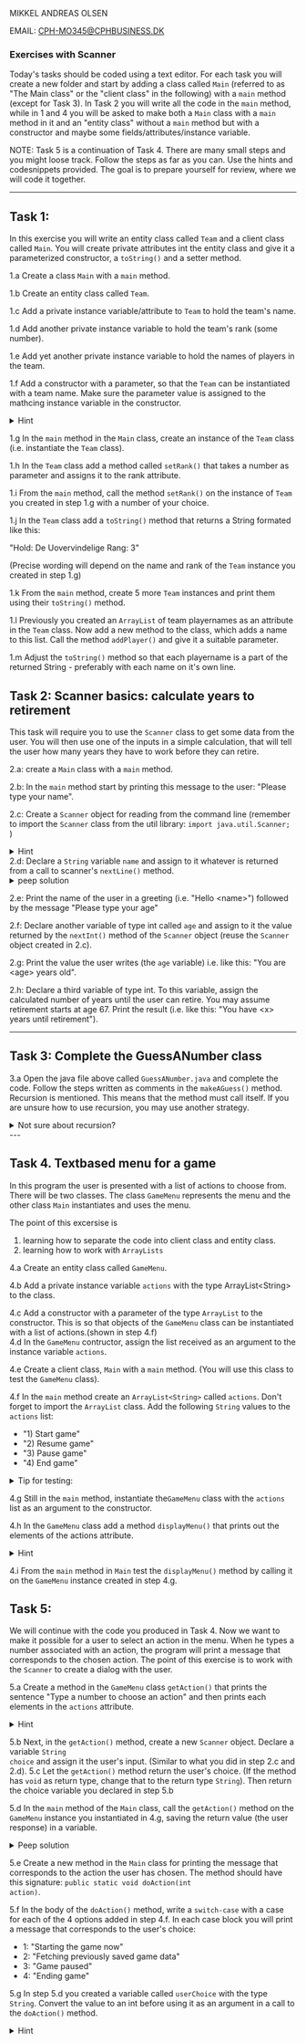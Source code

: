 MIKKEL ANDREAS OLSEN

EMAIL: CPH-MO345@CPHBUSINESS.DK


### Exercises with Scanner 
Today's tasks should be coded using a text editor. For each task you will create a new folder and start by adding a class called <code>Main</code> (referred to as "The Main class" or the "client class" in the following) with a <code>main</code> method (except for Task 3). 
In Task 2 you will write all the code in the <code>main</code> method, while in 1 and 4 you will be asked to make both a <code>Main</code> class with a <code>main</code> method in it and an "entity class" without a <code>main</code> method but with a constructor and maybe some fields/attributes/instance variable. 

NOTE: Task 5 is a continuation of Task 4. There are many small steps and you might loose track. Follow the steps as far as you can. Use the hints and codesnippets provided. The goal is to prepare yourself for review, where we will code it together. 

---
## Task 1:
In this exercise you will write an entity class called <code>Team</code> and a client class called <code>Main</code>. You will create private attributes int the entity class and give it a parameterized constructor, a <code>toString()</code> and a setter method.

1.a Create a class <code>Main</code> with a <code>main</code> method.

1.b Create an entity class called <code>Team</code>.

1.c Add a private instance variable/attribute to <code>Team</code> to hold the team's name.

1.d Add another private instance variable to hold the team's rank (some number).

1.e Add yet another private instance variable to hold the names of players in the team. 

1.f Add a constructor with a parameter, so that the <code>Team</code> can be instantiated with a team name. Make sure the parameter value is assigned to the mathcing instance variable in the constructor.
<details>
  <summary>Hint</summary>
  <p><code>public Team(String teamName)</code></p>
</details>

1.g In the <code>main</code> method in the <code>Main</code> class, create an instance of the <code>Team</code> class (i.e. instantiate the <code>Team</code> class).

1.h In the <code>Team</code> class add a method called <code>setRank()</code> that takes a number as parameter and assigns it to the rank attribute.

1.i From the <code>main</code> method, call the method <code>setRank()</code> on the instance of <code>Team</code> you created in step 1.g with a number of your choice.

1.j In the <code>Team</code> class add a <code>toString()</code> method that returns a String formated like this:

"Hold: De Uovervindelige
Rang: 3" 

(Precise wording will depend on the name and rank of the <code>Team</code> instance you created in step 1.g)

1.k From the <code>main</code> method, create 5 more <code>Team</code> instances and print them using their <code>toString()</code> method.

1.l Previously you created an <code>ArrayList</code> of team playernames as an attribute in the <code>Team</code> class. Now add a new method to the class, which adds a name to this list. Call the method <code>addPlayer()</code> and give it a suitable parameter. 

1.m Adjust the <code>toString()</code> method so that each playername is a part of the returned String - preferably with each name on it's own line.


## Task 2: Scanner basics: calculate years to retirement 
This task will require you to use the <code>Scanner</code> class to get some data from the user. You will then use one of the inputs in a simple calculation, that will tell the user how many years they have to work before they can retire.

2.a: create a <code>Main</code> class with a <code>main</code> method.

2.b: In the <code>main</code> method start by printing this message to the user: "Please type your name".

2.c: Create a <code>Scanner</code> object for reading from the command line (remember to import the <code>Scanner</code> class from the util library: <code>import java.util.Scanner; </code>)
<details>
  <summary>Hint</summary>
  <p><code>Scanner scanner = new Scanner(System.in);</code></p>
</details>
2.d: Declare a <code>String</code> variable <code>name</code> and assign to it whatever is returned from a call to scanner's <code>nextLine()</code> method.
<details>
  <summary>peep solution</summary>
  <p><code>String input =  scanner.nextLine();</code></p>
</details>

2.e: Print the name of the user in a greeting (i.e. "Hello \<name\>") followed by the message "Please type your age"

2.f: Declare another variable of type int  called <code>age</code> and assign to it the value returned by the <code>nextInt()</code> method of the <code>Scanner</code> object (reuse the <code>Scanner</code> object created in 2.c).

2.g: Print the value the user writes (the <code>age</code> variable) i.e. like this: "You are \<age\> years old".

2.h: Declare a third variable of type int. To this variable, assign the calculated number of years until the user can retire. You may assume retirement starts at age 67. Print the result (i.e. like this: "You have \<x\> years until retirement").

---

## Task 3: Complete the GuessANumber class
3.a Open the java file above called <code>GuessANumber.java</code> and complete the code. Follow the steps written as comments in the <code>makeAGuess()</code> method. Recursion is mentioned. This means that the method must call itself. If you are unsure how to use recursion, you may use another strategy.
<details>
  <summary>Not sure about recursion?</summary>
  <p><a href="https://www.geeksforgeeks.org/recursion-in-java/">Read about it here</a></p>
</details>
---

## Task 4. Textbased menu for a game
In this program the user is presented with a list of actions to choose from. There will be two classes. The class <code>GameMenu</code> represents the menu and the other class <code>Main</code> instantiates and uses the menu. 

The point of this excersise is 
1. learning how to separate the code into client class and entity class. 
2. learning how to work with <code>ArrayLists</code>

4.a Create an entity class called <code>GameMenu</code>.

4.b Add a private instance variable <code>actions</code> with the type ArrayList\<String\> to the class.

4.c Add a constructor with a parameter of the type <code>ArrayList</code> to the constructor. This is so that objects of the <code>GameMenu</code> class can be instantiated with a list of actions.(shown in step 4.f)  
4.d In the <code>GameMenu</code> contructor, assign the list received as an argument to the instance variable <code>actions</code>. 

4.e Create a client class, <code>Main</code> with a <code>main</code> method. (You will use this class to test the <code>GameMenu</code> class).

4.f In the <code>main</code> method create an <code>ArrayList\<String\></code> called <code>actions</code>. Don't forget to import the <code>ArrayList</code> class. 
Add the following <code>String</code> values to the <code>actions</code> list:
+ "1) Start game"
+ "2) Resume game"
+ "3) Pause game"
+ "4) End game"

<details>
  <summary>Tip for testing:</summary>
You can test the actions <code>ArrayList</code> by printing one of the elements:

<code>
System.out.print(actions.get(2)) // expected output: "Pause game"
</code>
</details>

4.g Still in the <code>main</code> method, instantiate the<code>GameMenu</code> class with the <code>actions</code> list as an argument to the constructor. 

4.h In the <code>GameMenu</code> class add a method <code>displayMenu()</code> that prints out the elements of the actions attribute. 
<details>
  <summary>Hint</summary>
  <p>you may use a <code>for-each</code>loop for printing the options
  </p>
</details>

4.i From the <code>main</code> method in <code>Main</code> test the <code>displayMenu()</code> method by calling it on the <code>GameMenu</code> instance created in step 4.g. 


## Task 5:
We will continue with the code you produced in Task 4. Now we want to make it possible for a user to select an action in the menu. When he types a number associated with an action, the program will print a message that corresponds to the chosen action. 
The point of this exercise is to work with the <code>Scanner</code> to create a dialog with the user.

5.a Create a method in the <code>GameMenu</code> class <code>getAction()</code> that prints the sentence "Type a number to choose an action" and then prints each elements in the <code>actions</code> attribute. 
 <details>
  <summary>Hint</summary>
  <p>Reuse the <code>displayMenu</code> method you wrote in step 4.h to accomplish the last bit. 
  </p>
</details>

5.b Next, in the <code>getAction()</code> method, create a new <code>Scanner</code> object. Declare a variable <code>String choice</code> and assign it the user's input. (Similar to what you did in step 2.c and 2.d).
5.c Let the <code>getAction()</code> method return the user's choice. (If the method has <code>void</code> as return type, change that to the return type <code>String</code>). Then return the choice variable you declared in step 5.b 

5.d In the <code>main</code> method of the <code>Main</code> class, call the <code>getAction()</code> method on the <code>GameMenu</code> instance you instantiated in 4.g, saving the return value (the user response) in a variable. 
<details>
  <summary>Peep solution</summary>
  <p>
    <code>
    String userChoice = getAction();
</code>
</p>
</details>

5.e Create a new method in the <code>Main</code> class for printing the message that corresponds to the action the user has chosen. The method should have this signature: <code>public static void doAction(int action)</code>. 

5.f In the body of the <code>doAction()</code> method, write a <code>switch-case</code> with a case for each of the 4 options added in step 4.f. In each case block you will print a message that corresponds to the user's choice:
   + 1: "Starting the game now"
   + 2: "Fetching previously saved game data"
   + 3: "Game paused"
   + 4: "Ending game"

5.g In step 5.d you created a variable called <code>userChoice</code> with the type <code>String</code>. Convert the value to an int before using it as an argument in a call to the <code>doAction()</code> method.
<details>
  <summary>Hint</summary>
  <p>
    You can parse from a <code>String</code> to an int by using
    <code>
    Integer.parseInt()
</code>
    Look it up in Java's API.
</p>
</details>





